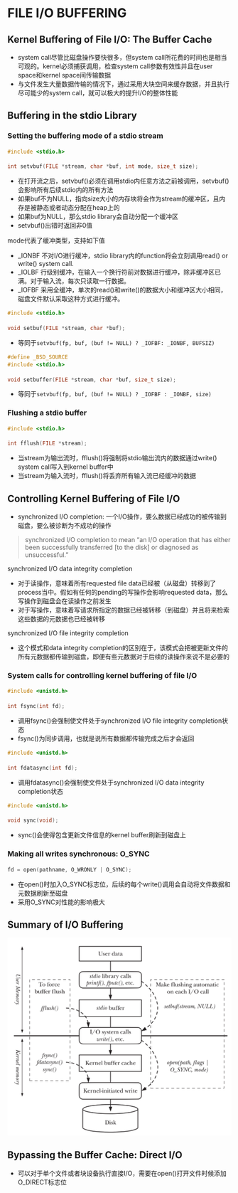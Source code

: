 # FILE I/O BUFFERING

## Kernel Buffering of File I/O: The Buffer Cache
- system call尽管比磁盘操作要快很多，但system call所花费的时间也是相当可观的。kernel必须捕获调用，检查system call参数有效性并且在user space和kernel space间传输数据
- 与文件发生大量数据传输的情况下，通过采用大块空间来缓存数据，并且执行尽可能少的system call，就可以极大的提升I/O的整体性能

## Buffering in the stdio Library
### Setting the buffering mode of a stdio stream
```c
#include <stdio.h>

int setvbuf(FILE *stream, char *buf, int mode, size_t size);
```
- 在打开流之后，setvbuf()必须在调用stdio内任意方法之前被调用，setvbuf()会影响所有后续stdio内的所有方法
- 如果buf不为NULL，指向size大小的内存块将会作为stream的缓冲区，且内存是被静态或者动态分配在heap上的
- 如果buf为NULL，那么stdio library会自动分配一个缓冲区
- setvbuf()出错时返回非0值

mode代表了缓冲类型，支持如下值
- _IONBF 不对I/O进行缓冲，stdio library内的function将会立刻调用read() or write() system call.
- _IOLBF 行级别缓冲，在输入一个换行符前对数据进行缓冲，除非缓冲区已满。对于输入流，每次只读取一行数据。
- _IOFBF 采用全缓冲，单次的read()和write()的数据大小和缓冲区大小相同，磁盘文件默认采取这种方式进行缓冲。

```c
#include <stdio.h>

void setbuf(FILE *stream, char *buf);
```
- 等同于`setvbuf(fp, buf, (buf != NULL) ? _IOFBF: _IONBF, BUFSIZ)`

```c
#define _BSD_SOURCE
#include <stdio.h>

void setbuffer(FILE *stream, char *buf, size_t size);
```
- 等同于`setvbuf(fp, buf, (buf != NULL) ? _IOFBF : _IONBF, size)`

### Flushing a stdio buffer
```c
#include <stdio.h>

int fflush(FILE *stream);
```
- 当stream为输出流时，fflush()将强制将stdio输出流内的数据通过write() system call写入到kernel buffer中
- 当stream为输入流时，fflush()将丢弃所有输入流已经缓冲的数据

## Controlling Kernel Buffering of File I/O
- synchronized I/O completion: 一个I/O操作，要么数据已经成功的被传输到磁盘，要么被诊断为不成功的操作
> synchronized I/O completion to mean “an I/O operation that has either been successfully transferred [to the disk] or diagnosed as unsuccessful.”

synchronized I/O data integrity completion
- 对于读操作，意味着所有requested file data已经被（从磁盘）转移到了process当中。假如有任何的pending的写操作会影响requested data，那么写操作到磁盘会在读操作之前发生
- 对于写操作，意味着写请求所指定的数据已经被转移（到磁盘）并且将来检索这些数据的元数据也已经被转移

synchronized I/O file integrity completion
- 这个模式和data integrity completion的区别在于，该模式会把被更新文件的所有元数据都传输到磁盘，即便有些元数据对于后续的读操作来说不是必要的

### System calls for controlling kernel buffering of file I/O
```c
#include <unistd.h>

int fsync(int fd);
```
- 调用fsync()会强制使文件处于synchronized I/O file integrity completion状态
- fsync()为同步调用，也就是说所有数据都传输完成之后才会返回

```c
#include <unistd.h>

int fdatasync(int fd);
```
- 调用fdatasync()会强制使文件处于synchronized I/O data integrity completion状态

```c
#include <unistd.h>

void sync(void);
```
- sync()会使得包含更新文件信息的kernel buffer刷新到磁盘上

### Making all writes synchronous: O_SYNC
```c
fd = open(pathname, O_WRONLY | O_SYNC);
```
- 在open()时加入O_SYNC标志位，后续的每个write()调用会自动将文件数据和元数据刷新至磁盘
- 采用O_SYNC对性能的影响极大

## Summary of I/O Buffering
![13-1.png](img/13-1.png)

## Bypassing the Buffer Cache: Direct I/O
- 可以对于单个文件或者块设备执行直接I/O，需要在open()打开文件时候添加O_DIRECT标志位